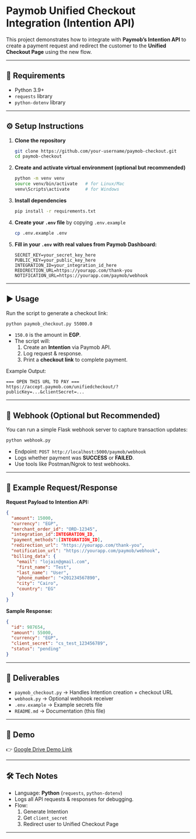 # Paymob Unified Checkout Integration (Intention API)

This project demonstrates how to integrate with **Paymob’s Intention API** to create a payment request and redirect the customer to the **Unified Checkout Page** using the new flow.

---

## 📌 Requirements
- Python 3.9+  
- `requests` library  
- `python-dotenv` library  

---

## ⚙️ Setup Instructions

1. **Clone the repository**  
   ```bash
   git clone https://github.com/your-username/paymob-checkout.git
   cd paymob-checkout
   ```

2. **Create and activate virtual environment (optional but recommended)**  
   ```bash
   python -m venv venv
   source venv/bin/activate   # for Linux/Mac
   venv\Scripts\activate      # for Windows
   ```

3. **Install dependencies**  
   ```bash
   pip install -r requirements.txt
   ```

4. **Create your `.env` file** by copying `.env.example`  
   ```bash
   cp .env.example .env
   ```

5. **Fill in your `.env` with real values from Paymob Dashboard:**  
   ```env
   SECRET_KEY=your_secret_key_here
   PUBLIC_KEY=your_public_key_here
   INTEGRATION_ID=your_integration_id_here
   REDIRECTION_URL=https://yourapp.com/thank-you
   NOTIFICATION_URL=https://yourapp.com/paymob/webhook
   ```

---

## ▶️ Usage

Run the script to generate a checkout link:

```bash
python paymob_checkout.py 55000.0
```

- `150.0` is the amount in **EGP**.  
- The script will:
  1. Create an **Intention** via Paymob API.
  2. Log request & response.
  3. Print a **checkout link** to complete payment.

Example Output:
```
=== OPEN THIS URL TO PAY ===
https://accept.paymob.com/unifiedcheckout/?publicKey=...&clientSecret=...
```

---

## 📩 Webhook (Optional but Recommended)

You can run a simple Flask webhook server to capture transaction updates:

```bash
python webhook.py
```

- Endpoint: `POST http://localhost:5000/paymob/webhook`  
- Logs whether payment was **SUCCESS** or **FAILED**.  
- Use tools like Postman/Ngrok to test webhooks.

---

## 📄 Example Request/Response

**Request Payload to Intention API:**
```json
{
  "amount": 15000,
  "currency": "EGP",
  "merchant_order_id": "ORD-12345",
  "integration_id":INTEGRATION_ID,
  "payment_methods":[INTEGRATION_ID],
  "redirection_url": "https://yourapp.com/thank-you",
  "notification_url": "https://yourapp.com/paymob/webhook",
  "billing_data": {
    "email": "lojain@gmail.com",
    "first_name": "Test",
    "last_name": "User",
    "phone_number": "+201234567890",
    "city": "Cairo",
    "country": "EG"
  }
}
```

**Sample Response:**
```json
{
  "id": 987654,
  "amount": 55000,
  "currency": "EGP",
  "client_secret": "cs_test_123456789",
  "status": "pending"
}
```

---

## 📌 Deliverables
- `paymob_checkout.py` → Handles Intention creation + checkout URL  
- `webhook.py` → Optional webhook receiver  
- `.env.example` → Example secrets file  
- `README.md` → Documentation (this file)  

---

## 🎥 Demo
👉 [Google Drive Demo Link](https://drive.google.com/file/d/1-DgRUJqt_leedNSArsbTDWF-V9nD78Dv/view?usp=sharing) 

---

## 🛠️ Tech Notes
- Language: **Python** (`requests`, `python-dotenv`)  
- Logs all API requests & responses for debugging.  
- Flow:
  1. Generate Intention
  2. Get `client_secret`
  3. Redirect user to Unified Checkout Page  

---
